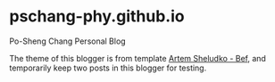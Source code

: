 # pschang-phy.github.io
Po-Sheng Chang Personal Blog

The theme of this blogger is from template [Artem Sheludko - Bef](https://artemsheludko.github.io/bef/), and temporarily keep two posts in this blogger for testing.
